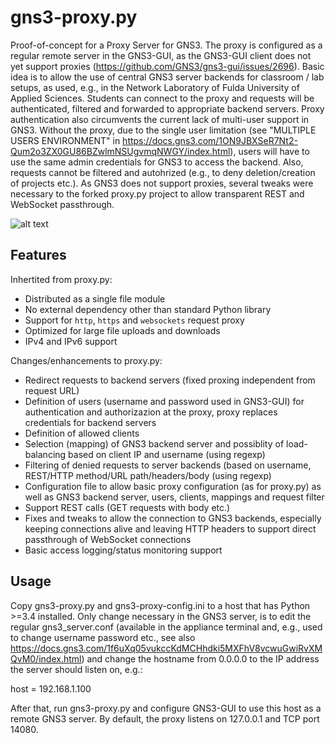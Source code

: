 gns3-proxy.py
=============

Proof-of-concept for a Proxy Server for GNS3. The proxy is configured as a regular remote server in the GNS3-GUI, as the GNS3-GUI client does not yet support proxies (https://github.com/GNS3/gns3-gui/issues/2696). Basic idea is to allow the use of central GNS3 server backends for classroom / lab setups, as used, e.g., in the Network Laboratory of Fulda University of Applied Sciences. Students can connect to the proxy and requests will be authenticated, filtered and forwarded to appropriate backend servers. Proxy authentication also circumvents the current lack of multi-user support in GNS3. Without the proxy, due to the single user limitation (see "MULTIPLE USERS ENVIRONMENT" in https://docs.gns3.com/1ON9JBXSeR7Nt2-Qum2o3ZX0GU86BZwlmNSUgvmqNWGY/index.html), users will have to use the same admin credentials for GNS3 to access the backend. Also, requests cannot be filtered and autohrized (e.g., to deny deletion/creation of projects etc.). As GNS3 does not support proxies, several tweaks were necessary to the forked proxy.py project to allow transparent REST and WebSocket passthrough.

![alt text](https://travis-ci.org/abhinavsingh/proxy.py.svg?branch=develop "Build Status")

Features
--------

Inhertited from proxy.py:
- Distributed as a single file module
- No external dependency other than standard Python library
- Support for `http`, `https` and `websockets` request proxy
- Optimized for large file uploads and downloads
- IPv4 and IPv6 support

Changes/enhancements to proxy.py:
- Redirect requests to backend servers (fixed proxing independent from request URL)
- Definition of users (username and password used in GNS3-GUI) for authentication and authorizazion at the proxy, proxy replaces credentials for backend servers
- Definition of allowed clients
- Selection (mapping) of GNS3 backend server and possiblity of load-balancing based on client IP and username (using regexp)
- Filtering of denied requests to server backends (based on username, REST/HTTP method/URL path/headers/body (using regexp)
- Configuration file to allow basic proxy configuration (as for proxy.py) as well as GNS3 backend server, users, clients, mappings and request filter
- Support REST calls (GET requests with body etc.)
- Fixes and tweaks to allow the connection to GNS3 backends, especially keeping connections alive and leaving HTTP headers to support direct passthrough of WebSocket connections
- Basic access logging/status monitoring support

Usage
-----

Copy gns3-proxy.py and gns3-proxy-config.ini to a host that has Python >=3.4 installed. Only change necessary in the GNS3 server, is to edit the regular gns3_server.conf (available in the appliance terminal and, e.g., used to change username password etc., see also https://docs.gns3.com/1f6uXq05vukccKdMCHhdki5MXFhV8vcwuGwiRvXMQvM0/index.html) and change the hostname from 0.0.0.0 to the IP address the server should listen on, e.g.:

host = 192.168.1.100

After that, run gns3-proxy.py and configure GNS3-GUI to use this host as a remote GNS3 server. By default, the proxy listens on 127.0.0.1 and TCP port 14080.
